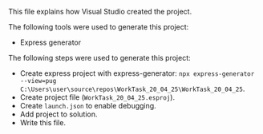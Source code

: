 This file explains how Visual Studio created the project.

The following tools were used to generate this project:
- Express generator

The following steps were used to generate this project:
- Create express project with express-generator: `npx express-generator --view=pug C:\Users\user\source\repos\WorkTask_20_04_25\WorkTask_20_04_25`.
- Create project file (`WorkTask_20_04_25.esproj`).
- Create `launch.json` to enable debugging.
- Add project to solution.
- Write this file.
